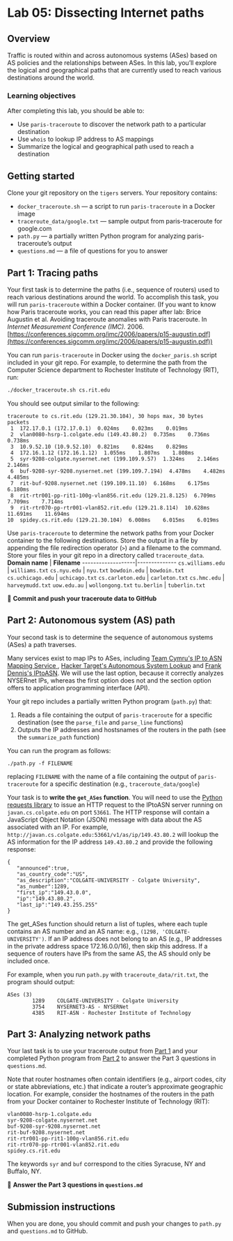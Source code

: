 # Lab 05: Dissecting Internet paths

## Overview
Traffic is routed within and across autonomous systems (ASes) based on AS policies and the relationships between ASes. In this lab, you’ll explore the logical and geographical paths that are currently used to reach various destinations around the world. 

### Learning objectives
After completing this lab, you should be able to:
* Use `paris-traceroute` to discover the network path to a particular destination
* Use `whois` to lookup IP address to AS mappings
* Summarize the logical and geographical path used to reach a destination

## Getting started
Clone your git repository on the `tigers` servers. Your repository contains:
* `docker_traceroute.sh` — a script to run `paris-traceroute` in a Docker image
* `traceroute_data/google.txt` — sample output from paris-traceroute for google.com
* `path.py` — a partially written Python program for analyzing paris-traceroute’s output
* `questions.md` — a file of questions for you to answer

## Part 1: Tracing paths
Your first task is to determine the paths (i.e., sequence of routers) used to reach various destinations around the world. To accomplish this task, you will run `paris-traceroute` within a Docker container. (If you want to know how Paris traceroute works, you can read this paper after lab: Brice Augustin et al. Avoiding traceroute anomalies with Paris traceroute. In _Internet Measurement Conference (IMC)._ 2006. [https://conferences.sigcomm.org/imc/2006/papers/p15-augustin.pdf](https://conferences.sigcomm.org/imc/2006/papers/p15-augustin.pdf))

You can run `paris-traceroute` in Docker using the `docker_paris.sh` script included in your git repo. For example, to determine the path from the Computer Science department to Rochester Institute of Technology (RIT), run:
```bash
./docker_traceroute.sh cs.rit.edu 
```

You should see output similar to the following:

```
traceroute to cs.rit.edu (129.21.30.104), 30 hops max, 30 bytes packets
 1  172.17.0.1 (172.17.0.1)  0.024ms    0.023ms    0.019ms  
 2  vlan0080-hsrp-1.colgate.edu (149.43.80.2)  0.735ms    0.736ms    0.738ms  
 3  10.9.52.10 (10.9.52.10)  0.821ms    0.824ms    0.829ms  
 4  172.16.1.12 (172.16.1.12)  1.055ms    1.807ms    1.808ms  
 5  syr-9208-colgate.nysernet.net (199.109.9.57)  1.324ms    2.146ms    2.146ms  
 6  buf-9208-syr-9208.nysernet.net (199.109.7.194)  4.478ms    4.482ms    4.485ms  
 7  rit-buf-9208.nysernet.net (199.109.11.10)  6.168ms    6.175ms    6.180ms  
 8  rit-rtr001-pp-rit1-100g-vlan856.rit.edu (129.21.8.125)  6.709ms    7.709ms    7.714ms  
 9  rit-rtr070-pp-rtr001-vlan852.rit.edu (129.21.8.114)  10.628ms    11.691ms    11.694ms  
10  spidey.cs.rit.edu (129.21.30.104)  6.008ms    6.015ms    6.019ms  
```

Use `paris-traceroute` to determine the network paths from your Docker container to the following destinations. Store the output in a file by appending the file redirection operator (`>`) and a filename to the command. Store your files in your git repo in a directory called `traceroute_data`. 
**Domain name**    | **Filename**
-------------------|--------------
`cs.williams.edu`  | `williams.txt`
`cs.nyu.edu`       | `nyu.txt`
`bowdoin.edu`      | `bowdoin.txt`
`cs.uchicago.edu`  | `uchicago.txt`
`cs.carleton.edu`  | `carleton.txt`
`cs.hmc.edu`       | `harveymudd.txt`
`uow.edu.au`       | `wollongong.txt`
`tu.berlin`        | `tuberlin.txt`

🛑 **Commit and push your traceroute data to GitHub**

## Part 2: Autonomous system (AS) path
Your second task is to determine the sequence of autonomous systems (ASes) a path traverses. 

Many services exist to map IPs to ASes, including [Team Cymru's IP to ASN Mapping Service ](https://team-cymru.com/community-services/ip-asn-mapping/#whois), [Hacker Target's Autonomous System Lookup](https://hackertarget.com/as-ip-lookup) and [Frank Dennis's IPtoASN](https://iptoasn.com). We will use the last option, because it correctly analyzes NYSERnet IPs, whereas the first option does not and the section option offers to application programming interface (API).

Your git repo includes a partially written Python program (`path.py`) that:
1. Reads a file containing the output of `paris-traceroute` for a specific destination (see the `parse_file` and `parse_line` functions)
2. Outputs the IP addresses and hostsnames of the routers in the path (see the `summarize_path` function)

You can run the program as follows:
```
./path.py -f FILENAME
```
replacing `FILENAME` with the name of a file containing the output of `paris-traceroute` for a specific destination (e.g., `traceroute_data/google`)

Your task is to **write the `get_ASes` function**. You will need to use the [Python requests library](https://docs.python-requests.org/en/latest) to issue an HTTP request to the IPtoASN server running on `javan.cs.colgate.edu` on port `53661`. The HTTP response will contain a JavaScript Object Notation (JSON) message with data about the AS associated with an IP. For example, `http://javan.cs.colgate.edu:53661/v1/as/ip/149.43.80.2` will lookup the AS information for the IP address `149.43.80.2` and provide the following response: 
```
{
   "announced":true,
   "as_country_code":"US",
   "as_description":"COLGATE-UNIVERSITY - Colgate University",
   "as_number":1289,
   "first_ip":"149.43.0.0",
   "ip":"149.43.80.2",
   "last_ip":"149.43.255.255"
}
```
The get_ASes function should return a list of tuples, where each tuple contains an AS number and an AS name: e.g., `(1298, 'COLGATE-UNIVERSITY')`. If an IP address does not belong to an AS (e.g., IP addresses in the private address space 172.16.0.0/16), then skip this address. If a sequence of routers have IPs from the same AS, the AS should only be included once.

For example, when you run `path.py` with `traceroute_data/rit.txt`, the program should output:

```
ASes (3)
        1289    COLGATE-UNIVERSITY - Colgate University
        3754    NYSERNET3-AS - NYSERNet
        4385    RIT-ASN - Rochester Institute of Technology
```

## Part 3: Analyzing network paths

Your last task is to use your traceroute output from [Part 1](#part-1-tracing-paths) and your completed Python program from [Part 2](#part-2-autonomous-system-as-path) to answer the Part 3 questions in `questions.md`.

Note that router hostnames often contain identifiers (e.g., airport codes, city or state abbreviations, etc.) that indicate a router’s approximate geographic location.  For example, consider the hostnames of the routers in the path from your Docker container to Rochester Institute of Technology (RIT):
```
vlan0080-hsrp-1.colgate.edu
syr-9208-colgate.nysernet.net
buf-9208-syr-9208.nysernet.net
rit-buf-9208.nysernet.net
rit-rtr001-pp-rit1-100g-vlan856.rit.edu
rit-rtr070-pp-rtr001-vlan852.rit.edu
spidey.cs.rit.edu
```
The keywords `syr` and `buf` correspond to the cities Syracuse, NY and Buffalo, NY.

🛑  **Answer the Part 3 questions in `questions.md`**

## Submission instructions

When you are done, you should commit and push your changes to `path.py` and `questions.md` to GitHub.
